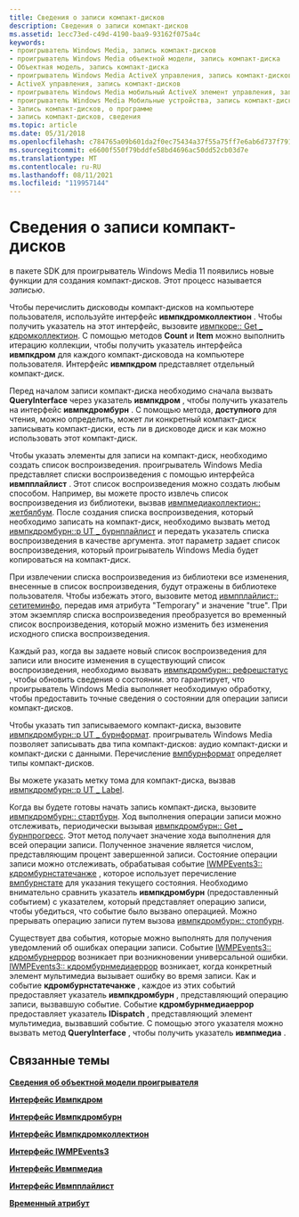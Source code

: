 ```yaml
---
title: Сведения о записи компакт-дисков
description: Сведения о записи компакт-дисков
ms.assetid: 1ecc73ed-c49d-4190-baa9-93162f075a4c
keywords:
- проигрыватель Windows Media, запись компакт-дисков
- проигрыватель Windows Media объектной модели, запись компакт-диска
- Объектная модель, запись компакт-диска
- проигрыватель Windows Media ActiveX управления, запись компакт-дисков
- ActiveX управления, запись компакт-дисков
- проигрыватель Windows Media мобильный ActiveX элемент управления, запись компакт-дисков
- проигрыватель Windows Media Мобильные устройства, запись компакт-дисков
- Запись компакт-дисков, о программе
- запись компакт-дисков, сведения
ms.topic: article
ms.date: 05/31/2018
ms.openlocfilehash: c784765a09b601da2f0ec75434a37f55a75ff7e6ab6d737f7912daab8f197c07
ms.sourcegitcommit: e6600f550f79bddfe58bd4696ac50dd52cb03d7e
ms.translationtype: MT
ms.contentlocale: ru-RU
ms.lasthandoff: 08/11/2021
ms.locfileid: "119957144"
---
```

# <a name="about-cd-burning"></a>Сведения о записи компакт-дисков

в пакете SDK для проигрыватель Windows Media 11 появились новые функции для создания компакт-дисков. Этот процесс называется *записью*.

Чтобы перечислить дисководы компакт-дисков на компьютере пользователя, используйте интерфейс **ивмпкдромколлектион** . Чтобы получить указатель на этот интерфейс, вызовите [ивмпкоре:: Get \_ кдромколлектион](/previous-versions/windows/desktop/api/wmp/nf-wmp-iwmpcore-get_cdromcollection). С помощью методов **Count** и **Item** можно выполнить итерацию коллекции, чтобы получить указатель интерфейса **ивмпкдром** для каждого компакт-дисковода на компьютере пользователя. Интерфейс **ивмпкдром** представляет отдельный компакт-диск.

Перед началом записи компакт-диска необходимо сначала вызвать **QueryInterface** через указатель **ивмпкдром** , чтобы получить указатель на интерфейс **ивмпкдромбурн** . С помощью метода, **доступного** для чтения, можно определить, может ли конкретный компакт-диск записывать компакт-диски, есть ли в дисководе диск и как можно использовать этот компакт-диск.

Чтобы указать элементы для записи на компакт-диск, необходимо создать список воспроизведения. проигрыватель Windows Media представляет списки воспроизведения с помощью интерфейса **ивмпплайлист** . Этот список воспроизведения можно создать любым способом. Например, вы можете просто извлечь список воспроизведения из библиотеки, вызвав [ивмпмедиаколлектион:: жетбялбум](/previous-versions/windows/desktop/api/wmp/nf-wmp-iwmpmediacollection-getbyalbum). После создания списка воспроизведения, который необходимо записать на компакт-диск, необходимо вызвать метод [ивмпкдромбурн::p UT \_ бурнплайлист](/previous-versions/windows/desktop/api/wmp/nf-wmp-iwmpcdromburn-put_burnplaylist) и передать указатель списка воспроизведения в качестве аргумента. этот параметр задает список воспроизведения, который проигрыватель Windows Media будет копироваться на компакт-диск.

При извлечении списка воспроизведения из библиотеки все изменения, внесенные в список воспроизведения, будут отражены в библиотеке пользователя. Чтобы избежать этого, вызовите метод [ивмпплайлист:: сетитеминфо](/previous-versions/windows/desktop/api/wmp/nf-wmp-iwmpplaylist-setiteminfo), передав имя атрибута "Temporary" и значение "true". При этом экземпляр списка воспроизведения преобразуется во временный список воспроизведения, который можно изменить без изменения исходного списка воспроизведения.

Каждый раз, когда вы задаете новый список воспроизведения для записи или вносите изменения в существующий список воспроизведения, необходимо вызвать [ивмпкдромбурн:: рефрешстатус](/previous-versions/windows/desktop/api/wmp/nf-wmp-iwmpcdromburn-refreshstatus) , чтобы обновить сведения о состоянии. это гарантирует, что проигрыватель Windows Media выполняет необходимую обработку, чтобы предоставить точные сведения о состоянии для операции записи компакт-дисков.

Чтобы указать тип записываемого компакт-диска, вызовите [ивмпкдромбурн::p UT \_ бурнформат](/previous-versions/windows/desktop/api/wmp/nf-wmp-iwmpcdromburn-put_burnformat). проигрыватель Windows Media позволяет записывать два типа компакт-дисков: аудио компакт-диски и компакт-диски с данными. Перечисление [вмпбурнформат](/previous-versions/windows/desktop/api/wmp/ne-wmp-wmpburnformat) определяет типы компакт-дисков.

Вы можете указать метку тома для компакт-диска, вызвав [ивмпкдромбурн::p UT \_ Label](/previous-versions/windows/desktop/api/wmp/nf-wmp-iwmpcdromburn-put_label).

Когда вы будете готовы начать запись компакт-диска, вызовите [ивмпкдромбурн:: стартбурн](/previous-versions/windows/desktop/api/wmp/nf-wmp-iwmpcdromburn-startburn). Ход выполнения операции записи можно отслеживать, периодически вызывая [ивмпкдромбурн:: Get \_ бурнпрогресс](/previous-versions/windows/desktop/api/wmp/nf-wmp-iwmpcdromburn-get_burnprogress). Этот метод получает значение хода выполнения для всей операции записи. Полученное значение является числом, представляющим процент завершенной записи. Состояние операции записи можно отслеживать, обрабатывая событие [IWMPEvents3:: кдромбурнстатечанже](/previous-versions/windows/desktop/api/wmp/nf-wmp-iwmpevents3-cdromburnstatechange) , которое использует перечисление [вмпбурнстате](/previous-versions/windows/desktop/api/wmp/ne-wmp-wmpburnstate) для указания текущего состояния. Необходимо внимательно сравнить указатель **ивмпкдромбурн** (предоставленный событием) с указателем, который представляет операцию записи, чтобы убедиться, что событие было вызвано операцией. Можно прерывать операцию записи путем вызова [ивмпкдромбурн:: стопбурн](/previous-versions/windows/desktop/api/wmp/nf-wmp-iwmpcdromburn-stopburn).

Существует два события, которые можно выполнять для получения уведомлений об ошибках операции записи. Событие [IWMPEvents3:: кдромбурнеррор](/previous-versions/windows/desktop/api/wmp/nf-wmp-iwmpevents3-cdromburnerror) возникает при возникновении универсальной ошибки. [IWMPEvents3:: кдромбурнмедиаеррор](/previous-versions/windows/desktop/api/wmp/nf-wmp-iwmpevents3-cdromburnmediaerror) возникает, когда конкретный элемент мультимедиа вызывает ошибку во время записи. Как и событие **кдромбурнстатечанже** , каждое из этих событий предоставляет указатель **ивмпкдромбурн** , представляющий операцию записи, вызвавшую событие. Событие **кдромбурнмедиаеррор** предоставляет указатель **IDispatch** , представляющий элемент мультимедиа, вызвавший событие. С помощью этого указателя можно вызвать метод **QueryInterface** , чтобы получить указатель **ивмпмедиа** .

## <a name="related-topics"></a>Связанные темы

<dl> <dt>

[**Сведения об объектной модели проигрывателя**](about-the-player-object-model.md)
</dt> <dt>

[**Интерфейс Ивмпкдром**](/previous-versions/windows/desktop/api/wmp/nn-wmp-iwmpcdrom)
</dt> <dt>

[**Интерфейс Ивмпкдромбурн**](/previous-versions/windows/desktop/api/wmp/nn-wmp-iwmpcdromburn)
</dt> <dt>

[**Интерфейс Ивмпкдромколлектион**](/previous-versions/windows/desktop/api/wmp/nn-wmp-iwmpcdromcollection)
</dt> <dt>

[**Интерфейс IWMPEvents3**](/previous-versions/windows/desktop/api/wmp/nn-wmp-iwmpevents3)
</dt> <dt>

[**Интерфейс Ивмпмедиа**](/previous-versions/windows/desktop/api/wmp/nn-wmp-iwmpmedia)
</dt> <dt>

[**Интерфейс Ивмпплайлист**](/previous-versions/windows/desktop/api/wmp/nn-wmp-iwmpplaylist)
</dt> <dt>

[**Временный атрибут**](temporary-attribute.md)
</dt> </dl>

 

 




